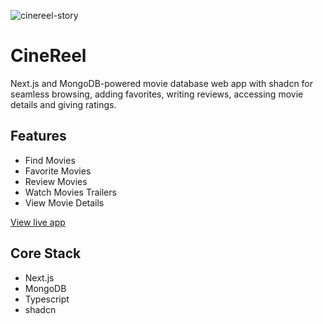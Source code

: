 ![cinereel-story](https://github.com/andreedyson/cinereel/assets/108970537/23deced3-78c8-4d6c-94cd-7b72a58692f3)

# CineReel

Next.js and MongoDB-powered movie database web app with shadcn for seamless browsing, adding favorites, writing reviews, accessing movie details and giving ratings.

## Features
- Find Movies
- Favorite Movies
- Review Movies
- Watch Movies Trailers
- View Movie Details

<a href="https://cinereel.vercel.app/">View live app</a>


## Core Stack
- Next.js
- MongoDB
- Typescript
- shadcn

